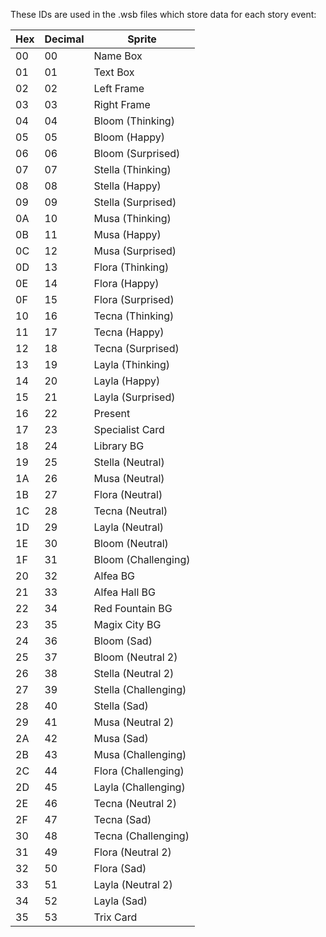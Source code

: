 These IDs are used in the .wsb files which store data for each story event:

Hex	|	Decimal	|	Sprite	|
-----	|	-----	|	-----	|
00  	|	00	|	Name Box	|
01  	|	01	|	Text Box	|
02  	|	02	|	Left Frame	|
03  	|	03	|	Right Frame	|
04  	|	04	|	Bloom (Thinking)	|
05  	|	05	|	Bloom (Happy)	|
06    | 06  | Bloom (Surprised) |
07    | 07  | Stella (Thinking)  |
08    | 08  | Stella (Happy)  |
09    | 09  | Stella (Surprised)  |
0A  	|	10	|	Musa (Thinking)	|
0B  	|	11	|	Musa (Happy)	|
0C  	|	12	|	Musa (Surprised)	|
0D  	|	13	|	Flora (Thinking)	|
0E  	|	14	|	Flora (Happy)	|
0F  	|	15	|	Flora (Surprised)	|
10    | 16  | Tecna (Thinking)  |
11    | 17  | Tecna (Happy)  |
12    | 18  | Tecna (Surprised)  |
13    | 19  | Layla (Thinking)  |
14  	|	20	|	Layla (Happy)	|
15  	|	21	|	Layla (Surprised)	|
16  	|	22	|	Present	|
17  	|	23	|	Specialist Card	|
18  	|	24	|	Library BG	|
19  	|	25	|	Stella (Neutral)	|
1A    | 26  | Musa (Neutral)  |
1B    | 27  | Flora (Neutral)  |
1C    | 28  | Tecna (Neutral)  |
1D    | 29  | Layla (Neutral)  |
1E    | 30  | Bloom (Neutral)  |
1F    | 31  | Bloom (Challenging)  |
20    | 32  | Alfea BG  |
21    | 33  | Alfea Hall BG  |
22    | 34  | Red Fountain BG  |
23    | 35  | Magix City BG  |
24    | 36  | Bloom (Sad)  |
25    | 37  | Bloom (Neutral 2)  |
26    | 38  | Stella (Neutral 2)  |
27    | 39  | Stella (Challenging)  |
28    | 40  | Stella (Sad)  |
29    | 41  | Musa (Neutral 2)  |
2A    | 42  | Musa (Sad)  |
2B    | 43  | Musa (Challenging)  |
2C    | 44  | Flora (Challenging)  |
2D    | 45  | Layla (Challenging)  |
2E    | 46  | Tecna (Neutral 2)  |
2F    | 47  | Tecna (Sad)  |
30    | 48  | Tecna (Challenging)  |
31    | 49  | Flora (Neutral 2)  |
32    | 50  | Flora (Sad)  |
33    | 51  | Layla (Neutral 2)  |
34    | 52  | Layla (Sad)  |
35    | 53  | Trix Card  |
